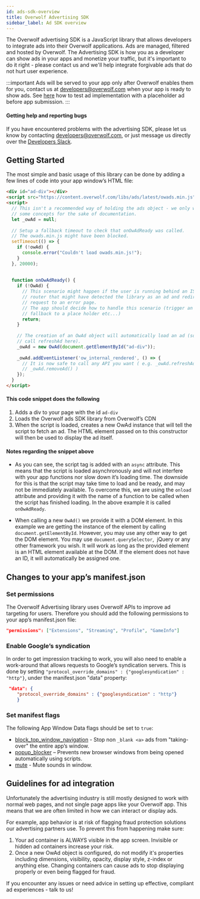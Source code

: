 ```yaml
---
id: ads-sdk-overview
title: Overwolf Advertising SDK
sidebar_label: Ad SDK overview
---
```


The Overwolf advertising SDK is a JavaScript library that allows developers to integrate ads into their Overwolf applications. Ads are managed, filtered and hosted by Overwolf. The Advertising SDK is how you as a developer can show ads in your apps and monetize your traffic, but it's important to do it right - please contact us and we'll help integrate forgivable ads that do not hurt user experience.

:::important
Ads will be served to your app only after Overwolf enables them for you, contact us at developers@overwolf.com when your app is ready to show ads. See [here](https://overwolf.github.io/docs/start/how-to-test-your-app#ads) how to test ad implementation with a placeholder ad before app submission.
:::

#### Getting help and reporting bugs

If you have encountered problems with the advertising SDK, please let us know by contacting developers@overwolf.com, or just message us directly over the [Developers Slack](http://overwolfdevs.slack.com).

## Getting Started

The most simple and basic usage of this library can be done by adding a few lines of code into your app window’s HTML file:

```html
<div id="ad-div"></div>
<script src="https://content.overwolf.com/libs/ads/latest/owads.min.js" async onload="onOwAdReady()"></script>
<script>
  // This isn't a recommended way of holding the ads object - we only want to demonstrate
  // some concepts for the sake of documentation.
  let _owAd = null;
 
  // Setup a fallback timeout to check that onOwAdReady was called.
  // The owads.min.js might have been blocked.
  setTimeout(() => {
    if (!owAd) {
      console.error("Couldn't load owads.min.js!");
    }
  }, 20000);
 
 
  function onOwAdReady() {
    if (!OwAd) {
      // This scenario might happen if the user is running behind an ISP/public 
      // router that might have detected the library as an ad and redirected the
      // request to an error page.
      // The app should decide how to handle this scenario (trigger an event, 
      // fallback to a place holder etc...)
      return;
    }
 
    // The creation of an OwAd object will automatically load an ad (so no need to
    // call refreshAd here).
    _owAd = new OwAd(document.getElementById("ad-div"));
 
    _owAd.addEventListener('ow_internal_rendered', () => {
      // It is now safe to call any API you want ( e.g. _owAd.refreshAd() or 
      // _owAd.removeAd() )
    });
  }
</script>
```

#### This code snippet does the following

1. Adds a div to your page with the id `ad-div`
2. Loads the Overwolf ads SDK library from Overwolf’s CDN
3. When the script is loaded, creates a new OwAd instance that will tell the script to fetch an ad. The HTML element passed on to this constructor will then be used to display the ad itself.

#### Notes regarding the snippet above

* As you can see, the script tag is added with an `async` attribute. This means that the script is loaded asynchronously and will not interfere with your app functions nor slow down it’s loading time. The downside for this is that the script may take time to load and be ready, and may not be immediately available. To overcome this, we are using the `onload` attribute and providing it with the name of a function to be called when the script has finished loading. In the above example it is called `onOwAdReady`.

*   When calling a new `OwAd()` we provide it with a DOM element. In this example we are getting the instance of the element by calling `document.getElementById`. However, you may use any other way to get the DOM element. You may use `document.querySelector`,  jQuery or any other framework you wish. It will work as long as the provided element is an HTML element available at the DOM. If the element does not have an ID, it will automatically be assigned one.

## Changes to your app’s manifest.json

### Set permissions

The Overwolf Advertising library uses Overwolf APIs to improve ad targeting for users. Therefore you should add the following permissions to your app’s manifest.json file:

```json
"permissions": ["Extensions", "Streaming", "Profile", "GameInfo"]
 ```
### Enable Google’s syndication

In order to get impression tracking to work, you will also need to enable a work-around that allows requests to Google’s syndication servers. This is done by setting `"protocol_override_domains" : {"googlesyndication" : "http"}`, under the manifest.json "data" property:
 
```json
 "data": {    
    "protocol_override_domains" : {"googlesyndication" : "http"}
    }
 ```

### Set manifest flags

The following App Window Data flags should be set to `true`:

* [block_top_window_navigation](../api/manifest-json#windows-block_top_window_navigation) -  Stop non `_blank <a>` ads from "taking-over" the entire app’s window.
* [popup_blocker](../api/manifest-json#popup_blocker) – Prevents new browser windows from being opened automatically using scripts.
* [mute](../api/manifest-json#windows-mute) - Mute sounds in window.

## Guidelines for ad integration

Unfortunately the advertising industry is still mostly designed to work with normal web pages, and not single page apps like your Overwolf app. This means that we are often limited in how we can interact or display ads. 

For example, app behavior is at risk of flagging fraud protection solutions our advertising partners use. To prevent this from happening make sure:

1) Your ad container is ALWAYS visible in the app screen. Invisible or hidden ad containers increase your risk. 
2) Once a new OwAd object is configured, do not modify it's properties including dimensions, visibility, opacity, display style, z-index or anything else. Changing containers can cause ads to stop displaying properly or even being flagged for fraud. 

If you encounter any issues or need advice in setting up effective, compliant ad experiences - talk to us!
